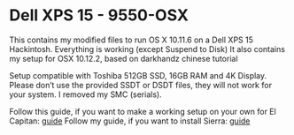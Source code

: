 # Dell XPS 15 - 9550-OSX
This contains my modified files to run OS X 10.11.6 on a Dell XPS 15 Hackintosh. Everything is working (except Suspend to Disk)
It also contains my setup for OSX 10.12.2, based on darkhandz chinese tutorial

Setup compatible with Toshiba 512GB SSD, 16GB RAM and 4K Display. Please don’t use the provided SSDT or DSDT files, they will not work for your system. I removed my SMC (serials).


Follow this guide, if you want to make a working setup on your own for El Capitan: [guide][1]
Follow my guide, if you want to install Sierra: [guide][2]


[1]:	http://www.tonymacx86.com/threads/guide-wip-dell-xps-15-9550-skylake-gtx960m-ssd-via-clover-uefi.192598/
[2]:  https://www.tonymacx86.com/threads/guide-dell-xps-15-9550-sierra-10-12-2-tutorial.210368/
